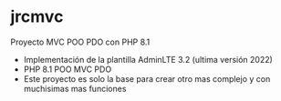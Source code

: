 # jrcmvc
Proyecto MVC POO PDO con PHP 8.1

- Implementación de la plantilla AdminLTE 3.2 (ultima versión 2022)
- PHP 8.1 POO MVC PDO
- Este proyecto es solo la base para crear otro mas complejo y con muchisimas mas funciones
